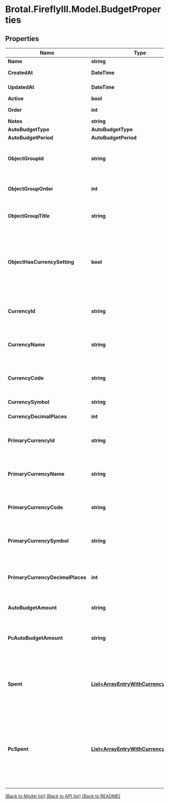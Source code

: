 # Brotal.FireflyIII.Model.BudgetProperties

## Properties

Name | Type | Description | Notes
------------ | ------------- | ------------- | -------------
**Name** | **string** |  | 
**CreatedAt** | **DateTime** |  | [optional] [readonly] 
**UpdatedAt** | **DateTime** |  | [optional] [readonly] 
**Active** | **bool** |  | [optional] 
**Order** | **int** |  | [optional] [readonly] 
**Notes** | **string** |  | [optional] 
**AutoBudgetType** | **AutoBudgetType** |  | [optional] 
**AutoBudgetPeriod** | **AutoBudgetPeriod** |  | [optional] 
**ObjectGroupId** | **string** | The group ID of the group this object is part of. NULL if no group. | [optional] 
**ObjectGroupOrder** | **int** | The order of the group. At least 1, for the highest sorting. | [optional] [readonly] 
**ObjectGroupTitle** | **string** | The name of the group. NULL if no group. | [optional] 
**ObjectHasCurrencySetting** | **bool** | Indicates whether the object has a currency setting. If false, the object uses the administration&#39;s primary currency. | [optional] [readonly] 
**CurrencyId** | **string** | The currency ID of the currency associated with this object. | [optional] 
**CurrencyName** | **string** | The currency name of the currency associated with this object. | [optional] 
**CurrencyCode** | **string** | The currency code of the currency associated with this object. | [optional] 
**CurrencySymbol** | **string** |  | [optional] [readonly] 
**CurrencyDecimalPlaces** | **int** |  | [optional] [readonly] 
**PrimaryCurrencyId** | **string** | The currency ID of the administration&#39;s primary currency. | [optional] [readonly] 
**PrimaryCurrencyName** | **string** | The currency name of the administration&#39;s primary currency. | [optional] [readonly] 
**PrimaryCurrencyCode** | **string** | The currency code of the administration&#39;s primary currency. | [optional] [readonly] 
**PrimaryCurrencySymbol** | **string** | The currency symbol of the administration&#39;s primary currency. | [optional] [readonly] 
**PrimaryCurrencyDecimalPlaces** | **int** | The currency decimal places of the administration&#39;s primary currency. | [optional] [readonly] 
**AutoBudgetAmount** | **string** | The amount for the auto-budget, if set. | [optional] 
**PcAutoBudgetAmount** | **string** | The amount for the auto-budget, if set in the primary currency of the administration. | [optional] 
**Spent** | [**List&lt;ArrayEntryWithCurrencyAndSum&gt;**](ArrayEntryWithCurrencyAndSum.md) | Information on how much was spent in this budget. Is only filled in when the start and end date are submitted. | [optional] [readonly] 
**PcSpent** | [**List&lt;ArrayEntryWithCurrencyAndSum&gt;**](ArrayEntryWithCurrencyAndSum.md) | Information on how much was spent in this budget. Is only filled in when the start and end date are submitted. It is converted to the primary currency of the administration. | [optional] [readonly] 

[[Back to Model list]](../../README.md#documentation-for-models) [[Back to API list]](../../README.md#documentation-for-api-endpoints) [[Back to README]](../../README.md)

